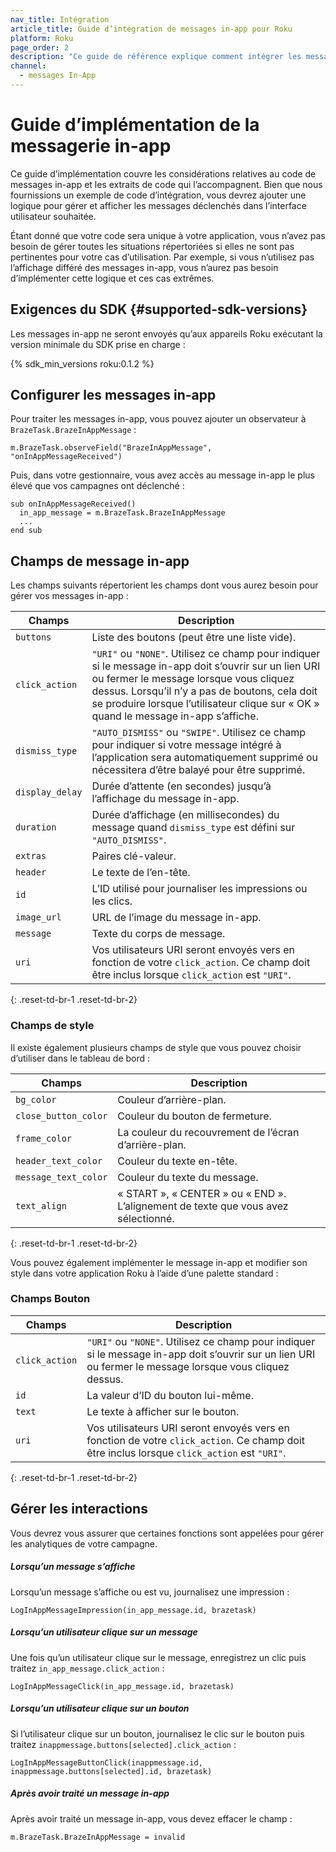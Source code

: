 ```yaml
---
nav_title: Intégration
article_title: Guide d’intégration de messages in-app pour Roku
platform: Roku
page_order: 2
description: "Ce guide de référence explique comment intégrer les messages in-app pour Roku et les considérations de code pertinentes"
channel:
  - messages In-App
---
```


# Guide d’implémentation de la messagerie in-app

Ce guide d’implémentation couvre les considérations relatives au code de messages in-app et les extraits de code qui l’accompagnent. Bien que nous fournissions un exemple de code d’intégration, vous devrez ajouter une logique pour gérer et afficher les messages déclenchés dans l’interface utilisateur souhaitée. 

Étant donné que votre code sera unique à votre application, vous n’avez pas besoin de gérer toutes les situations répertoriées si elles ne sont pas pertinentes pour votre cas d’utilisation. Par exemple, si vous n’utilisez pas l’affichage différé des messages in-app, vous n’aurez pas besoin d’implémenter cette logique et ces cas extrêmes.

## Exigences du SDK {#supported-sdk-versions}

Les messages in-app ne seront envoyés qu’aux appareils Roku exécutant la version minimale du SDK prise en charge :

{% sdk_min_versions roku:0.1.2 %}

## Configurer les messages in-app

Pour traiter les messages in-app, vous pouvez ajouter un observateur à `BrazeTask.BrazeInAppMessage` :

```
m.BrazeTask.observeField("BrazeInAppMessage", "onInAppMessageReceived")
```

Puis, dans votre gestionnaire, vous avez accès au message in-app le plus élevé que vos campagnes ont déclenché :

```
sub onInAppMessageReceived()
  in_app_message = m.BrazeTask.BrazeInAppMessage
  ...
end sub
```

## Champs de message in-app

Les champs suivants répertorient les champs dont vous aurez besoin pour gérer vos messages in-app :

| Champs | Description |
| ------ | ----------- |
| `buttons` | Liste des boutons (peut être une liste vide). |
| `click_action` | `"URI"` ou `"NONE"`. Utilisez ce champ pour indiquer si le message in-app doit s’ouvrir sur un lien URI ou fermer le message lorsque vous cliquez dessus. Lorsqu’il n’y a pas de boutons, cela doit se produire lorsque l’utilisateur clique sur « OK » quand le message in-app s’affiche. |
| `dismiss_type` | `"AUTO_DISMISS"` ou `"SWIPE"`. Utilisez ce champ pour indiquer si votre message intégré à l’application sera automatiquement supprimé ou nécessitera d’être balayé pour être supprimé. |
| `display_delay` | Durée d’attente (en secondes) jusqu’à l’affichage du message in-app. |
| `duration` | Durée d’affichage (en millisecondes) du message quand `dismiss_type` est défini sur `"AUTO_DISMISS"`. |
| `extras` | Paires clé-valeur. |
| `header` | Le texte de l’en-tête. |
| `id` | L’ID utilisé pour journaliser les impressions ou les clics. |
| `image_url` | URL de l’image du message in-app. |
| `message` | Texte du corps de message. |
| `uri` | Vos utilisateurs URI seront envoyés vers en fonction de votre `click_action`. Ce champ doit être inclus lorsque `click_action` est `"URI"`. |
{: .reset-td-br-1 .reset-td-br-2}

### Champs de style
Il existe également plusieurs champs de style que vous pouvez choisir d’utiliser dans le tableau de bord :

| Champs | Description |
| ------ | ----------- |
| `bg_color` | Couleur d’arrière-plan. |
| `close_button_color` | Couleur du bouton de fermeture. |
| `frame_color` | La couleur du recouvrement de l’écran d’arrière-plan. |
| `header_text_color` | Couleur du texte en-tête. |
| `message_text_color` | Couleur du texte du message. |
| `text_align` | « START », « CENTER » ou « END ». L’alignement de texte que vous avez sélectionné. |
{: .reset-td-br-1 .reset-td-br-2}

Vous pouvez également implémenter le message in-app et modifier son style dans votre application Roku à l’aide d’une palette standard :

### Champs Bouton

| Champs | Description |
| ------ | ----------- |
| `click_action` | `"URI"` ou `"NONE"`. Utilisez ce champ pour indiquer si le message in-app doit s’ouvrir sur un lien URI ou fermer le message lorsque vous cliquez dessus. |
| `id` | La valeur d’ID du bouton lui-même. |
| `text` | Le texte à afficher sur le bouton. |
| `uri` | Vos utilisateurs URI seront envoyés vers en fonction de votre `click_action`. Ce champ doit être inclus lorsque `click_action` est `"URI"`. |
{: .reset-td-br-1 .reset-td-br-2}

## Gérer les interactions

Vous devrez vous assurer que certaines fonctions sont appelées pour gérer les analytiques de votre campagne.

##### Lorsqu’un message s’affiche

Lorsqu’un message s’affiche ou est vu, journalisez une impression :
```
LogInAppMessageImpression(in_app_message.id, brazetask)
```

##### Lorsqu’un utilisateur clique sur un message
Une fois qu’un utilisateur clique sur le message, enregistrez un clic puis traitez `in_app_message.click_action` :
```
LogInAppMessageClick(in_app_message.id, brazetask)
```

##### Lorsqu’un utilisateur clique sur un bouton
Si l’utilisateur clique sur un bouton, journalisez le clic sur le bouton puis traitez `inappmessage.buttons[selected].click_action` :

```
LogInAppMessageButtonClick(inappmessage.id, inappmessage.buttons[selected].id, brazetask)
```

##### Après avoir traité un message in-app
Après avoir traité un message in-app, vous devez effacer le champ :
```
m.BrazeTask.BrazeInAppMessage = invalid
```
